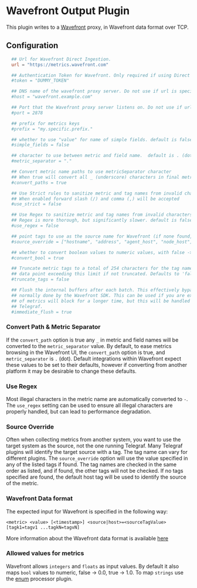 # Wavefront Output Plugin

This plugin writes to a [Wavefront](https://www.wavefront.com) proxy, in Wavefront data format over TCP.

## Configuration

```toml
  ## Url for Wavefront Direct Ingestion.
  url = "https://metrics.wavefront.com"

  ## Authentication Token for Wavefront. Only required if using Direct Ingestion
  #token = "DUMMY_TOKEN"

  ## DNS name of the wavefront proxy server. Do not use if url is specified
  #host = "wavefront.example.com"

  ## Port that the Wavefront proxy server listens on. Do not use if url is specified
  #port = 2878

  ## prefix for metrics keys
  #prefix = "my.specific.prefix."

  ## whether to use "value" for name of simple fields. default is false
  #simple_fields = false

  ## character to use between metric and field name.  default is . (dot)
  #metric_separator = "."

  ## Convert metric name paths to use metricSeparator character
  ## When true will convert all _ (underscore) characters in final metric name. default is true
  #convert_paths = true

  ## Use Strict rules to sanitize metric and tag names from invalid characters
  ## When enabled forward slash (/) and comma (,) will be accepted
  #use_strict = false

  ## Use Regex to sanitize metric and tag names from invalid characters
  ## Regex is more thorough, but significantly slower. default is false
  #use_regex = false

  ## point tags to use as the source name for Wavefront (if none found, host will be used)
  #source_override = ["hostname", "address", "agent_host", "node_host"]

  ## whether to convert boolean values to numeric values, with false -> 0.0 and true -> 1.0. default is true
  #convert_bool = true

  ## Truncate metric tags to a total of 254 characters for the tag name value. Wavefront will reject any
  ## data point exceeding this limit if not truncated. Defaults to 'false' to provide backwards compatibility.
  #truncate_tags = false

  ## Flush the internal buffers after each batch. This effectively bypasses the background sending of metrics
  ## normally done by the Wavefront SDK. This can be used if you are experiencing buffer overruns. The sending
  ## of metrics will block for a longer time, but this will be handled gracefully by the internal buffering in
  ## Telegraf.
  #immediate_flush = true
```

### Convert Path & Metric Separator

If the `convert_path` option is true any `_` in metric and field names will be converted to the `metric_separator` value.
By default, to ease metrics browsing in the Wavefront UI, the `convert_path` option is true, and `metric_separator` is `.` (dot).
Default integrations within Wavefront expect these values to be set to their defaults, however if converting from another platform
it may be desirable to change these defaults.

### Use Regex

Most illegal characters in the metric name are automatically converted to `-`.
The `use_regex` setting can be used to ensure all illegal characters are properly handled, but can lead to performance degradation.

### Source Override

Often when collecting metrics from another system, you want to use the target system as the source, not the one running Telegraf.
Many Telegraf plugins will identify the target source with a tag. The tag name can vary for different plugins. The `source_override`
option will use the value specified in any of the listed tags if found. The tag names are checked in the same order as listed,
and if found, the other tags will not be checked. If no tags specified are found, the default host tag will be used to identify the
source of the metric.

### Wavefront Data format

The expected input for Wavefront is specified in the following way:

```text
<metric> <value> [<timestamp>] <source|host>=<sourceTagValue> [tagk1=tagv1 ...tagkN=tagvN]
```

More information about the Wavefront data format is available [here](https://community.wavefront.com/docs/DOC-1031)

### Allowed values for metrics

Wavefront allows `integers` and `floats` as input values.  By default it also maps `bool` values to numeric, false -> 0.0,
true -> 1.0.  To map `strings` use the [enum](../../processors/enum) processor plugin.
